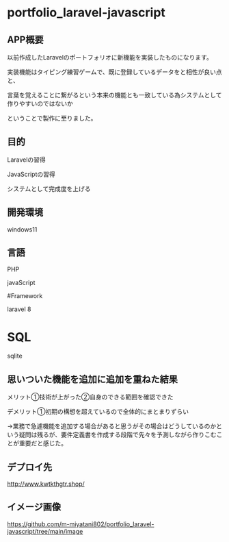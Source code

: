 # portfolio_laravel-javascript

## APP概要

以前作成したLaravelのポートフォリオに新機能を実装したものになります。

実装機能はタイピング練習ゲームで、既に登録しているデータをと相性が良い点と、

言葉を覚えることに繋がるという本来の機能とも一致している為システムとして作りやすいのではないか

ということで製作に至りました。

## 目的

Laravelの習得

JavaScriptの習得

システムとして完成度を上げる

## 開発環境

windows11

## 言語

PHP

javaScript

#Framework

laravel 8

# SQL

sqlite

## 思いついた機能を追加に追加を重ねた結果

 メリット➀技術が上がった➁自身のできる範囲を確認できた

 デメリット➀初期の構想を超えているので全体的にまとまりずらい
 
 →業務で急遽機能を追加する場合があると思うがその場合はどうしているのかという疑問は残るが、要件定義書を作成する段階で先々を予測しながら作りこむことが重要だと感じた。

## デプロイ先

http://www.kwtkthgtr.shop/

## イメージ画像

https://github.com/m-miyatani802/portfolio_laravel-javascript/tree/main/image

